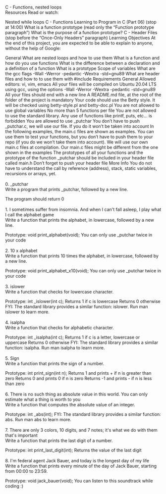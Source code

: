 C - Functions, nested loops <br> Resources
Read or watch:

Nested while loops
C - Functions
Learning to Program in C (Part 06) (stop at 14:00)
What is a function prototype (read only the “Function prototype paragraph”)
What is the purpose of a function prototype?
C - Header Files (stop before the “Once-Only Headers” paragraph)
Learning Objectives
At the end of this project, you are expected to be able to explain to anyone, without the help of Google:

General
What are nested loops and how to use them
What is a function and how do you use functions
What is the difference between a declaration and a definition of a function
What is a prototype
Scope of variables
What are the gcc flags -Wall -Werror -pedantic -Wextra -std=gnu89
What are header files and how to to use them with #include
Requirements
General
Allowed editors: vi, vim, emacs
All your files will be compiled on Ubuntu 20.04 LTS using gcc, using the options -Wall -Werror -Wextra -pedantic -std=gnu89
All your files should end with a new line
A README.md file, at the root of the folder of the project is mandatory
Your code should use the Betty style. It will be checked using betty-style.pl and betty-doc.pl
You are not allowed to use global variables
No more than 5 functions per file
You are not allowed to use the standard library. Any use of functions like printf, puts, etc… is forbidden
You are allowed to use _putchar
You don’t have to push _putchar.c, we will use our file. If you do it won’t be taken into account
In the following examples, the main.c files are shown as examples. You can use them to test your functions, but you don’t have to push them to your repo (if you do we won’t take them into account). We will use our own main.c files at compilation. Our main.c files might be different from the one shown in the examples
The prototypes of all your functions and the prototype of the function _putchar should be included in your header file called main.h
Don’t forget to push your header file
More Info
You do not have to understand the call by reference (address), stack, static variables, recursions or arrays, yet. <br> 
<br> 0. _putchar <br> Write a program that prints _putchar, followed by a new line.

The program should return 0 <br> 
 <br> 1. I sometimes suffer from insomnia. And when I can't fall asleep, I play what I call the alphabet game <br> Write a function that prints the alphabet, in lowercase, followed by a new line.

Prototype: void print_alphabet(void);
You can only use _putchar twice in your code <br> 
<br> 2. 10 x alphabet <br> Write a function that prints 10 times the alphabet, in lowercase, followed by a new line.

Prototype: void print_alphabet_x10(void);
You can only use _putchar twice in your code <br>
<br> 3. islower <br> Write a function that checks for lowercase character.

Prototype: int _islower(int c);
Returns 1 if c is lowercase
Returns 0 otherwise
FYI: The standard library provides a similar function: islower. Run man islower to learn more. <br> 
<br> 4. isalpha <br> Write a function that checks for alphabetic character.

Prototype: int _isalpha(int c);
Returns 1 if c is a letter, lowercase or uppercase
Returns 0 otherwise
FYI: The standard library provides a similar function: isalpha. Run man isalpha to learn more. <br> 
 <br> 5. Sign <br> Write a function that prints the sign of a number.

Prototype: int print_sign(int n);
Returns 1 and prints + if n is greater than zero
Returns 0 and prints 0 if n is zero
Returns -1 and prints - if n is less than zero <br> 
<br> 6. There is no such thing as absolute value in this world. You can only estimate what a thing is worth to you <br> Write a function that computes the absolute value of an integer.

Prototype: int _abs(int);
FYI: The standard library provides a similar function: abs. Run man abs to learn more. <br> 
 <br> 7. There are only 3 colors, 10 digits, and 7 notes; it's what we do with them that's important <br> Write a function that prints the last digit of a number.

Prototype: int print_last_digit(int);
Returns the value of the last digit <br> 
 <br> 8. I'm federal agent Jack Bauer, and today is the longest day of my life <br> Write a function that prints every minute of the day of Jack Bauer, starting from 00:00 to 23:59.

Prototype: void jack_bauer(void);
You can listen to this soundtrack while coding :) <br> 
